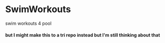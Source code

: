 # SwimWorkouts
swim workouts 4 pool
#### but I might make this to a tri repo instead but I'm still thinking about that
